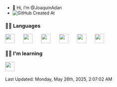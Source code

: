 - 👋 Hi, I’m @JoaquinAdan
- ![GitHub Created At](https://img.shields.io/github/created-at/joaquinadan/joaquinadan)


<h3>👨‍💻 Languages</h3>

<div style="display: flex; gap: 10px;">
  <img style='height: 30px;' src="https://img.shields.io/badge/JavaScript-323330?style=for-the-badge&logo=javascript&logoColor=F7DF1E" />&nbsp;&nbsp;
  <img style='height: 30px;' src="https://img.shields.io/badge/TypeScript-007ACC?style=for-the-badge&logo=typescript&logoColor=white" />&nbsp;&nbsp;
  <img style='height: 30px;' src="https://img.shields.io/badge/NodeJS-42C32F?style=for-the-badge&logo=node.js&logoColor=white">&nbsp;&nbsp;
  <img style='height: 30px;' src="https://img.shields.io/badge/ReactJS-61DAFB?style=for-the-badge&logo=react&logoColor=black">&nbsp;&nbsp;
  <img style='height: 30px;' src="https://img.shields.io/badge/NextJS-323330?style=for-the-badge&logo=next.js&logoColor=white" />&nbsp;&nbsp;
  <img style='height: 30px;' src="https://img.shields.io/badge/Python-086d5e?style=for-the-badge&logo=python&logoColor=white" />&nbsp;&nbsp;
</div>

<h3>🧑‍🎓 I'm learning</h3>
  <img style='height: 30px;' src="https://img.shields.io/badge/AI-000000?style=for-the-badge&logo=github%20copilot&logoColor=white" />&nbsp;&nbsp;

<!--RECENT_ACTIVITY:start-->
<!--RECENT_ACTIVITY:end-->

<!--RECENT_ACTIVITY:last_update-->
Last Updated: Monday, May 26th, 2025, 2:07:02 AM
<!--RECENT_ACTIVITY:last_update_end-->

<!---
JoaquinAdan/JoaquinAdan is a ✨ special ✨ repository because its `README.md` (this file) appears on your GitHub profile.
You can click the Preview link to take a look at your changes.
--->
